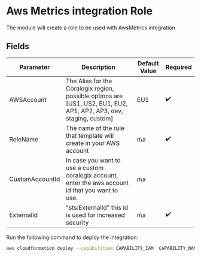 # Aws Metrics integration Role

The module will create a role to be used with AwsMetrics integration

## Fields

| Parameter | Description | Default Value | Required |
|-----------|-------------|---------------|----------|
| AWSAccount | The Alias for the Coralogix region, possible options are [US1, US2, EU1, EU2, AP1, AP2, AP3, dev, staging, custom] | EU1 | :heavy_check_mark: |
| RoleName | The name of the rule that template will create in your AWS account | n\a | :heavy_check_mark: |
| CustomAccountId | In case you want to use a custom coralogix account, enter the aws account id that you want to use.| n\a  | |
| ExternalId | "sts:ExternalId" this id is used for increased security | n\a | :heavy_check_mark: |

Run the following command to deploy the integration:

```sh
aws cloudformation deploy --capabilities CAPABILITY_IAM  CAPABILITY_NAMED_IAM --template-file template.yaml --stack-name <the name of the stack that will be deploy in aws> --parameter-overrides AWSAccount=<coralogix account region> RoleName=<RoleName> ExternalId=<ExternalId>
```
